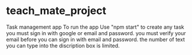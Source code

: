 # teach_mate_project
Task management app
To run the app Use "npm start"
to create any task you must sign in with google or email and password. 
you must verify your email before you can sign in with email and password.
the number of text you can type into the discription box is limited.
